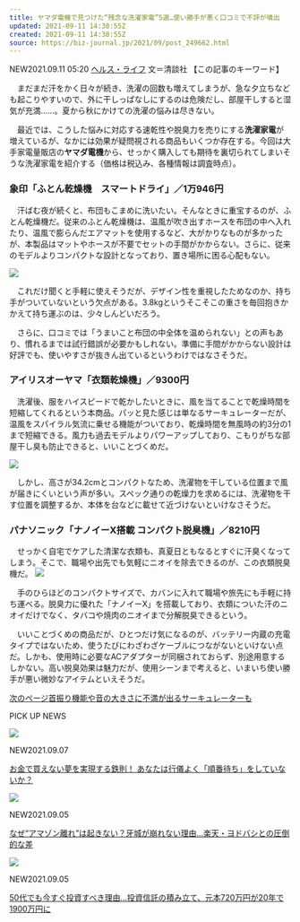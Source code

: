 ```yaml
---
title: ヤマダ電機で見つけた“残念な洗濯家電”5選…使い勝手が悪く口コミで不評が噴出
updated: 2021-09-11 14:38:55Z
created: 2021-09-11 14:38:55Z
source: https://biz-journal.jp/2021/09/post_249662.html
---
```


NEW2021.09.11 05:20
[ヘルス・ライフ](https://biz-journal.jp/category/health)
文＝清談社
【この記事のキーワード】

　まだまだ汗をかく日々が続き、洗濯の回数も増えてしまうが、急な夕立ちなども起こりやすいので、外に干しっぱなしにするのは危険だし、部屋干しすると湿気が充満……。夏から秋にかけての洗濯の悩みは尽きない。

　最近では、こうした悩みに対応する速乾性や脱臭力を売りにする**洗濯家電**が増えているが、なかには効果が疑問視される商品もいくつか存在する。今回は大手家電量販店の**ヤマダ電機**から、せっかく購入しても期待を裏切られてしまいそうな洗濯家電を紹介する（価格は税込み、各種情報は調査時点）。

### 象印「ふとん乾燥機　スマートドライ」／1万946円

　汗ばむ夜が続くと、布団もこまめに洗いたい。そんなときに重宝するのが、ふとん乾燥機だ。従来のふとん乾燥機は、温風が吹き出すホースを布団の中へ入れたり、温風で膨らんだエアマットを使用するなど、大がかりなものが多かったが、本製品はマットやホースが不要でセットの手間がかからない。さらに、従来のモデルよりコンパクトな設計となっており、置き場所に困る心配もない。

![](https://biz-journal.jp/wp-content/uploads/2021/09/post_249662_1.jpeg)

　これだけ聞くと手軽に使えそうだが、デザイン性を重視したためなのか、持ち手がついていないという欠点がある。3.8kgというそこそこの重さを毎回抱きかかえて持ち運ぶのは、少々しんどいだろう。

　さらに、口コミでは「うまいこと布団の中全体を温められない」との声もあり、慣れるまでは試行錯誤が必要かもしれない。準備に手間がかからない設計は好評でも、使いやすさが抜きん出ているというわけではなさそうだ。

### アイリスオーヤマ「衣類乾燥機」／9300円

　洗濯後、服をハイスピードで乾かしたいときに、風を当てることで乾燥時間を短縮してくれるという本商品。パッと見た感じは単なるサーキュレーターだが、温風をスパイラル気流に乗せる機能がついており、乾燥時間を無風時の約3分の1まで短縮できる。風力も過去モデルよりパワーアップしており、こもりがちな部屋干し臭も防止できると、いいことづくめだ。

![](https://biz-journal.jp/wp-content/uploads/2021/09/post_249662_2.jpeg)

　しかし、高さが34.2cmとコンパクトなため、洗濯物を干している位置まで風が届きにくいという声が多い。スペック通りの乾燥力を求めるには、洗濯物を干す位置を調整するか、本体を台などに載せて近づけないといけなさそうだ。

### パナソニック「ナノイーX搭載 コンパクト脱臭機」／8210円

　せっかく自宅でケアした清潔な衣類も、真夏日ともなるとすぐに汗臭くなってしまう。そこで、職場や出先でも気軽にニオイを除去できるのが、この衣類脱臭機だ。
![](https://biz-journal.jp/wp-content/uploads/2021/09/post_249662_3.jpeg)

　手のひらほどのコンパクトサイズで、カバンに入れて職場や旅先にも手軽に持ち運べる。脱臭力に優れた「ナノイーX」を搭載しており、衣類についた汗のニオイだけでなく、タバコや焼肉のニオイまで分解脱臭できるという。

　いいことづくめの商品だが、ひとつだけ気になるのが、バッテリー内蔵の充電タイプではないため、使うたびにわざわざケーブルにつながないといけない点だ。しかも、使用時に必要なACアダプターが同梱されておらず、別途用意するしかない。高い脱臭効果は魅力だが、使用シーンまで考えると、いまいち使い勝手が悪い微妙なアイテムといえそうだ。

[次のページ首振り機能や音の大きさに不満が出るサーキュレーターも](https://biz-journal.jp/2021/09/post_249662_2.html)

PICK UP NEWS

[![](https://biz-journal.jp/wp-content/uploads/2021/09/post_249475_s-210x148.jpeg)](https://biz-journal.jp/2021/09/post_249475.html)

NEW2021.09.07

[お金で買えない夢を実現する鉄則！ あなたは行儀よく「順番待ち」をしていないか？](https://biz-journal.jp/2021/09/post_249475.html)

[![](https://biz-journal.jp/wp-content/uploads/2021/08/2470001-210x147.jpg)](https://biz-journal.jp/2021/09/post_247000.html)

NEW2021.09.05

[なぜ“アマゾン離れ”は起きない？牙城が崩れない理由…楽天・ヨドバシとの圧倒的な差](https://biz-journal.jp/2021/09/post_247000.html)

[![](https://biz-journal.jp/wp-content/uploads/2021/07/2404961-210x147.jpg)](https://biz-journal.jp/2021/09/post_240496.html)

NEW2021.09.05

[50代でも今すぐ投資すべき理由…投資信託の積み立て、元本720万円が20年で1900万円に](https://biz-journal.jp/2021/09/post_240496.html)